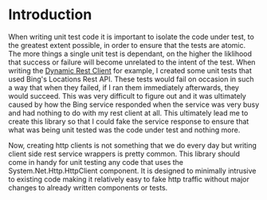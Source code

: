 # Introduction
When writing unit test code it is important to isolate the code under test, to the greatest extent possible, 
in order to ensure that the tests are atomic. The more things a single unit test is dependant, on the higher 
the liklihood that success or failure will become unrelated to the intent of the test.
When writing the [Dynamic Rest Client](https://github.com/dkackman/DynamicRestProxy) for example, 
I created some unit tests that used Bing's Locations Rest API. These tests would fail on occasion in such a way 
that when they failed, if I ran them immediately afterwards, they would succeed. This was very difficult to figure 
out and it was ultimately caused by how the Bing service responded when the service was very busy and had nothing 
to do with my rest client at all. This ultimately lead me to create this library so that I could fake the service 
response to ensure that what was being unit tested was the code under test and nothing more.

Now, creating http clients is not something that we do every day but writing client side rest service 
wrappers is pretty common. This library should come in handy for unit testing any code that uses the 
System.Net.Http.HttpClient component. It is designed to minimally intrusive to existing code
making it relatively easy to fake http traffic without major changes to already written components 
or tests.